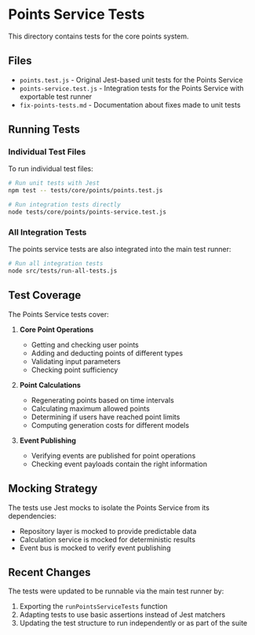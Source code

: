 # Points Service Tests

This directory contains tests for the core points system.

## Files

- `points.test.js` - Original Jest-based unit tests for the Points Service
- `points-service.test.js` - Integration tests for the Points Service with exportable test runner
- `fix-points-tests.md` - Documentation about fixes made to unit tests

## Running Tests

### Individual Test Files

To run individual test files:

```bash
# Run unit tests with Jest
npm test -- tests/core/points/points.test.js

# Run integration tests directly
node tests/core/points/points-service.test.js
```

### All Integration Tests

The points service tests are also integrated into the main test runner:

```bash
# Run all integration tests
node src/tests/run-all-tests.js
```

## Test Coverage

The Points Service tests cover:

1. **Core Point Operations**
   - Getting and checking user points
   - Adding and deducting points of different types
   - Validating input parameters
   - Checking point sufficiency

2. **Point Calculations**
   - Regenerating points based on time intervals
   - Calculating maximum allowed points
   - Determining if users have reached point limits
   - Computing generation costs for different models

3. **Event Publishing**
   - Verifying events are published for point operations
   - Checking event payloads contain the right information

## Mocking Strategy

The tests use Jest mocks to isolate the Points Service from its dependencies:

- Repository layer is mocked to provide predictable data
- Calculation service is mocked for deterministic results
- Event bus is mocked to verify event publishing

## Recent Changes

The tests were updated to be runnable via the main test runner by:

1. Exporting the `runPointsServiceTests` function
2. Adapting tests to use basic assertions instead of Jest matchers
3. Updating the test structure to run independently or as part of the suite 